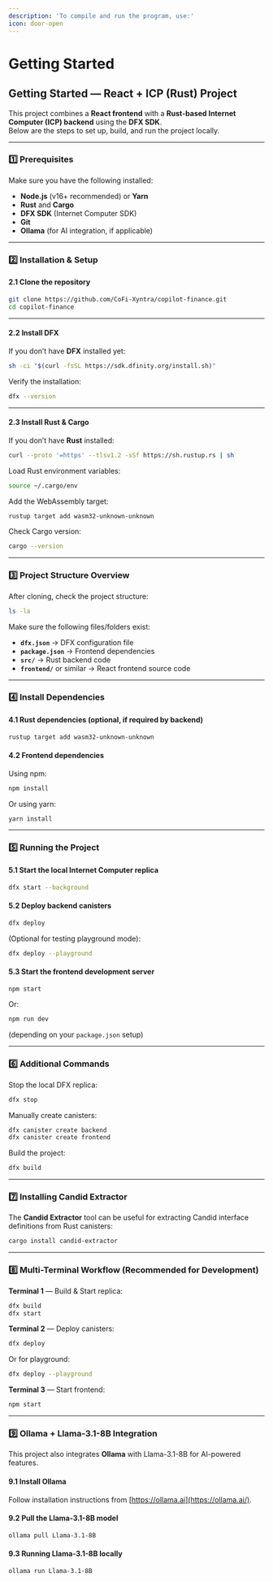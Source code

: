 ```yaml
---
description: 'To compile and run the program, use:'
icon: door-open
---
```


# Getting Started

## Getting Started — React + ICP (Rust) Project

This project combines a **React frontend** with a **Rust-based Internet Computer (ICP) backend** using the **DFX SDK**.\
Below are the steps to set up, build, and run the project locally.

***

### 1️⃣ Prerequisites

Make sure you have the following installed:

* **Node.js** (v16+ recommended) or **Yarn**
* **Rust** and **Cargo**
* **DFX SDK** (Internet Computer SDK)
* **Git**
* **Ollama** (for AI integration, if applicable)

***

### 2️⃣ Installation & Setup

#### 2.1 Clone the repository

```bash
git clone https://github.com/CoFi-Xyntra/copilot-finance.git
cd copilot-finance
```

***

#### 2.2 Install DFX

If you don’t have **DFX** installed yet:

```bash
sh -ci "$(curl -fsSL https://sdk.dfinity.org/install.sh)"
```

Verify the installation:

```bash
dfx --version
```

***

#### 2.3 Install Rust & Cargo

If you don’t have **Rust** installed:

```bash
curl --proto '=https' --tlsv1.2 -sSf https://sh.rustup.rs | sh
```

Load Rust environment variables:

```bash
source ~/.cargo/env
```

Add the WebAssembly target:

```bash
rustup target add wasm32-unknown-unknown
```

Check Cargo version:

```bash
cargo --version
```

***

### 3️⃣ Project Structure Overview

After cloning, check the project structure:

```bash
ls -la
```

Make sure the following files/folders exist:

* **`dfx.json`** → DFX configuration file
* **`package.json`** → Frontend dependencies
* **`src/`** → Rust backend code
* **`frontend/`** or similar → React frontend source code

***

### 4️⃣ Install Dependencies

#### 4.1 Rust dependencies (optional, if required by backend)

```bash
rustup target add wasm32-unknown-unknown
```

#### 4.2 Frontend dependencies

Using npm:

```bash
npm install
```

Or using yarn:

```bash
yarn install
```

***

### 5️⃣ Running the Project

#### 5.1 Start the local Internet Computer replica

```bash
dfx start --background
```

#### 5.2 Deploy backend canisters

```bash
dfx deploy
```

(Optional for testing playground mode):

```bash
dfx deploy --playground
```

#### 5.3 Start the frontend development server

```bash
npm start
```

Or:

```bash
npm run dev
```

(depending on your `package.json` setup)

***

### 6️⃣ Additional Commands

Stop the local DFX replica:

```bash
dfx stop
```

Manually create canisters:

```bash
dfx canister create backend
dfx canister create frontend
```

Build the project:

```bash
dfx build
```

***

### 7️⃣ Installing Candid Extractor

The **Candid Extractor** tool can be useful for extracting Candid interface definitions from Rust canisters:

```bash
cargo install candid-extractor
```

***

### 8️⃣ Multi-Terminal Workflow (Recommended for Development)

**Terminal 1** — Build & Start replica:

```bash
dfx build
dfx start
```

**Terminal 2** — Deploy canisters:

```bash
dfx deploy
```

Or for playground:

```bash
dfx deploy --playground
```

**Terminal 3** — Start frontend:

```bash
npm start
```

***

### 9️⃣ Ollama + Llama-3.1-8B Integration

This project also integrates **Ollama** with Llama-3.1-8B for AI-powered features.

#### 9.1 Install Ollama

Follow installation instructions from [https://ollama.ai](https://ollama.ai/).

#### 9.2 Pull the Llama-3.1-8B  model

```bash
ollama pull Llama-3.1-8B
```

#### 9.3 Running Llama-3.1-8B  locally

```bash
ollama run Llama-3.1-8B
```



